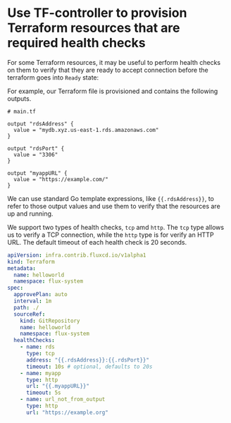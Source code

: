 # Use TF-controller to provision Terraform resources that are required health checks

For some Terraform resources, it may be useful to perform health checks on them to verify that they are ready to accept connection before the terraform goes into `Ready` state:

For example, our Terraform file is provisioned and contains the following outputs.

```hcl
# main.tf

output "rdsAddress" {
  value = "mydb.xyz.us-east-1.rds.amazonaws.com"
}

output "rdsPort" {
  value = "3306"
}

output "myappURL" {
  value = "https://example.com/"
}
```

We can use standard Go template expressions, like `{{.rdsAddress}}`, to refer to those output values and use them to verify that the resources are up and running.

We support two types of health checks, `tcp` amd `http`. The `tcp` type allows us to verify a TCP connection, while the `http` type is for verify an HTTP URL. The default timeout of each health check is 20 seconds.

```yaml hl_lines="14-25"
apiVersion: infra.contrib.fluxcd.io/v1alpha1
kind: Terraform
metadata:
  name: helloworld
  namespace: flux-system
spec:
  approvePlan: auto
  interval: 1m
  path: ./
  sourceRef:
    kind: GitRepository
    name: helloworld
    namespace: flux-system
  healthChecks:
    - name: rds
      type: tcp
      address: "{{.rdsAddress}}:{{.rdsPort}}" 
      timeout: 10s # optional, defaults to 20s
    - name: myapp
      type: http
      url: "{{.myappURL}}"
      timeout: 5s
    - name: url_not_from_output
      type: http
      url: "https://example.org"
```

